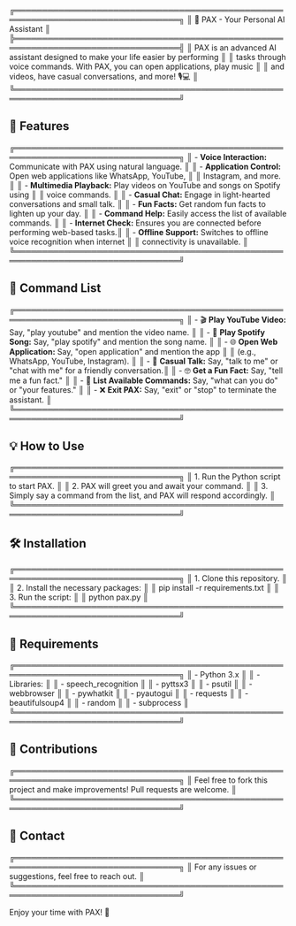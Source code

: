 ╔════════════════════════════════════════════════════════════════════════════════╗
║ 🌟 PAX - Your Personal AI Assistant                                            ║
╠════════════════════════════════════════════════════════════════════════════════╣
║ PAX is an advanced AI assistant designed to make your life easier by performing  ║
║ tasks through voice commands. With PAX, you can open applications, play music    ║
║ and videos, have casual conversations, and more! 🎙️💻                            ║
╚════════════════════════════════════════════════════════════════════════════════╝

## 🚀 Features
╔════════════════════════════════════════════════════════════════════════════════╗
║ - **Voice Interaction:** Communicate with PAX using natural language.            ║
║ - **Application Control:** Open web applications like WhatsApp, YouTube,          ║
║   Instagram, and more.                                                           ║
║ - **Multimedia Playback:** Play videos on YouTube and songs on Spotify using      ║
║   voice commands.                                                                ║
║ - **Casual Chat:** Engage in light-hearted conversations and small talk.          ║
║ - **Fun Facts:** Get random fun facts to lighten up your day.                     ║
║ - **Command Help:** Easily access the list of available commands.                 ║
║ - **Internet Check:** Ensures you are connected before performing web-based tasks.║
║ - **Offline Support:** Switches to offline voice recognition when internet         ║
║   connectivity is unavailable.                                                    ║
╚════════════════════════════════════════════════════════════════════════════════╝

## 📝 Command List
╔════════════════════════════════════════════════════════════════════════════════╗
║ - 🎬 **Play YouTube Video:** Say, "play youtube" and mention the video name.       ║
║ - 🎵 **Play Spotify Song:** Say, "play spotify" and mention the song name.          ║
║ - 🌐 **Open Web Application:** Say, "open application" and mention the app          ║
║   (e.g., WhatsApp, YouTube, Instagram).                                            ║
║ - 💬 **Casual Talk:** Say, "talk to me" or "chat with me" for a friendly conversation.║
║ - 🤓 **Get a Fun Fact:** Say, "tell me a fun fact."                                 ║
║ - 📝 **List Available Commands:** Say, "what can you do" or "your features."         ║
║ - ❌ **Exit PAX:** Say, "exit" or "stop" to terminate the assistant.                 ║
╚════════════════════════════════════════════════════════════════════════════════╝

## 💡 How to Use
╔════════════════════════════════════════════════════════════════════════════════╗
║ 1. Run the Python script to start PAX.                                           ║
║ 2. PAX will greet you and await your command.                                     ║
║ 3. Simply say a command from the list, and PAX will respond accordingly.           ║
╚════════════════════════════════════════════════════════════════════════════════╝

## 🛠️ Installation
╔════════════════════════════════════════════════════════════════════════════════╗
║ 1. Clone this repository.                                                        ║
║ 2. Install the necessary packages:                                               ║
║    pip install -r requirements.txt                                                ║
║ 3. Run the script:                                                               ║
║    python pax.py                                                                 ║
╚════════════════════════════════════════════════════════════════════════════════╝

## 📝 Requirements
╔════════════════════════════════════════════════════════════════════════════════╗
║ - Python 3.x                                                                     ║
║ - Libraries:                                                                     ║
║   - speech_recognition                                                           ║
║   - pyttsx3                                                                      ║
║   - psutil                                                                       ║
║   - webbrowser                                                                   ║
║   - pywhatkit                                                                    ║
║   - pyautogui                                                                    ║
║   - requests                                                                     ║
║   - beautifulsoup4                                                               ║
║   - random                                                                       ║
║   - subprocess                                                                   ║
╚════════════════════════════════════════════════════════════════════════════════╝

## 💬 Contributions
╔════════════════════════════════════════════════════════════════════════════════╗
║ Feel free to fork this project and make improvements! Pull requests are welcome. ║
╚════════════════════════════════════════════════════════════════════════════════╝

## 📧 Contact
╔════════════════════════════════════════════════════════════════════════════════╗
║ For any issues or suggestions, feel free to reach out.                           ║
╚════════════════════════════════════════════════════════════════════════════════╝

Enjoy your time with PAX! 🎉

